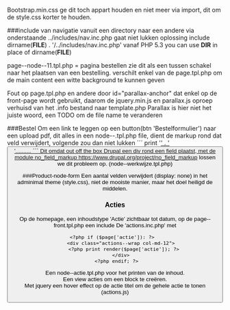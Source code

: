 



Bootstrap.min.css ge dit toch appart houden en niet meer via import, dit om de style.css korter te houden.


###include van navigatie
vanuit een directory naar een andere via onderstaande
../includes/nav.inc.php gaat niet lukken
oplossing
include dirname(__FILE__) . '/../includes/nav.inc.php'
vanaf PHP 5.3 you can use __DIR__ in place of dirname(__FILE__)


page--node--11.tpl.php = pagina bestellen zie dit als een tussen schakel naar het plaatsen van een bestelling.
verschilt enkel van de page.tpl.php om de main content een witte background te kunnen geven 


Fout op page.tpl.php en andere door id="parallax-anchor" dat enkel op de front-page wordt gebruikt, daarom de jquery.min.js
en parallax.js oproep verhuisd van het .info bestand naar template.php
Parallax is hier niet het juiste woord, een TODO om de file name te veranderen

###Bestel
Om een link te leggen op een button(btn 'Bestelformulier') naar een upload pdf, dit alles in een node--.tpl.php file, 
dient de markup rond dat veld verwijdert, volgende zou dan niet lukken
´´´
print '<a href="' . render($content['field_pdf_bereidingen']) . '">' . '<button class="btncontact__btn">'..........
´´´
Dit omdat out off the box Drupal een div rond een field plaatst, met de module no_field_markup 
https://www.drupal.org/project/no_field_markup lossen we dit probleem op.
(node--werkwijze.tpl.php)

###Product-node-form
Een aantal velden verwijdert (display: none) in het adminimal theme (style.css), niet de mooiste manier, maar het doel
heiligd de middelen.

### Acties
Op de homepage, een inhoudstype 'Actie' zichtbaar tot datum, op de page--front.tpl.php een include 
De 'actions.inc.php' met 
```
<?php if ($page['actie']): ?>  
      <div class="actions--wrap col-md-12">  
        <?php print render($page['actie']); ?>  
      </div>  
   <?php endif; ?>  
```
Een node--actie.tpl.php voor het printen van de inhoud.  
Een view acties om een block te creëren.  
Met jquery een hover effect op de actie titel om de gehele actie te tonen (actions.js)

